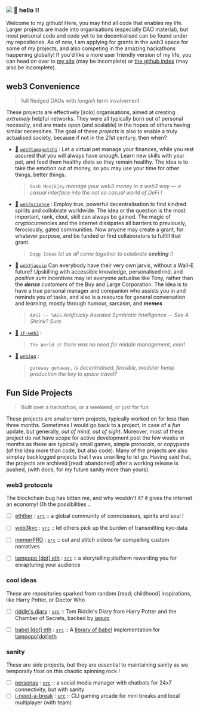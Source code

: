 ### ![](https://visitor-badge.glitch.me/badge?page_id=thisispalash.thisispalash) 👋 hello !!

Welcome to my github! Here, you may find all code that enables my life. Larger projects are made into organisations (especially DAO material), but most personal code and code yet to be decentralised can be found under my repositories. As of now, I am applying for grants in the web3 space for some of my projects, and also competing in the amazing hackathons happening globally! If you'd like a more user friendly version of my life, you can head on over to [my site](https://thisispalash.com/) (may be incomplete) or [the github index](https://github.com/thisispalash/lists) (may also be incomplete).


## web3 Convenience
> full fledged DAOs with long*ish* term involvement

These projects are effectively [solo] organisations, aimed at creating _extremely_ helpful networks. They were all typically born out of personal necessity, and are made open (and scalable) in the hopes of others having similar necessities. The goal of these _projects_ is also to enable a truly actualised society, because if not in the 21st century, then when?

- [🐒](https://dashmonkey.art/ "website") 
  [`web3tamagotchi`](https://github.com/web3tamagotchi "github") :
  Let a virtual pet manage your finances, while you rest assured that you will always have *enough*. Learn new skills with your pet, and feed them healthy diets so they remain healthy. The idea is to take the emotion out of money, so you may use your time for other things, better things.
  > `Dash Mon[k]ey` _manage your web3 money in a web3 way — a casual interface into the not so casual world of DeFi !_
- [💭](https://dappideas.art/ "website")
  [`web3science`](https://github.com/web3science "github") :
  Employ true, powerful decentralisation to find kindred spirits and collobrate worldwide. The idea or the question is the most important, rank, clout, skill can always be gained. The magic of cryptocurrencies and the internet dissipates all barriers to previously, ferociously, gated communities. Now anyone may create a grant, for whatever purpose, and be funded or find collaborators to fulfill that grant.
  > `Dapp Ideas` _let us all come together to celebrate **seeking** !!_
- [👻](https://web3guru.art/ "website")
  [`web3jaquip`](https://github.com/web3jaquip "github")
  Can everybody have their very own jarvis, without a Wall-E future? Upskilling with accessible knowledge, personalised rnd, and _positive sum_ incentives may let everyone actualise like Tony, rather than the ***dense*** _customers_ of the Buy and Large Corporation. The idea is to have a true personal manager and companion who assists you in and reminds you of tasks, and also is a resource for general conversation and _learning_, mostly through humour, sarcasm, and ___memes___
  > `AASI -- SASS` _Artificially Assisted Symbiotic Intelligence -- See A Shrink? Sure._
- [🤔](https://web3world.art/ "website") 
  [`iF-web3`](https://github.com/iF-web3 "github") :
  > `The World iF` _there was no need for middle management, ever!_
- [🍁](https://web3gateway.art/ "website")
  [`web3gg`](https://github.com/web3gg "github") :
  > `gateway getaway,` _is decentralised, feasible, modular hemp production the key to space travel?_


## Fun Side Projects
> Built over a hackathon, or a weekend, or just for fun

These projects are smaller term projects, typically worked on for less than three months. Sometimes I would go back to a project, in case of a _fun_ update, but generally, _out of mind, out of sight_. Moreover, most of these project do not have scope for active development post the few weeks or months as these are typically small games, simple protocols, or copypasta (of the idea more than code, but also code). Many of the projects are also simplay backlogged projects that I was unwilling to let go. Having said that, the projects are archived [read: abandoned] after a working release is pushed, (with docs, for my future sanity more than yours).

### web3 protocols

The blockchain bug has bitten me, and why wouldn't it? it gives the internet an economy! Oh the possibilities ..

- [ ] [ethßier](https://thisispalash.com/ethbier/) : 
  [`src`](https://github.com/thisispalash/ethbier) :: 
  a global community of connoisseurs, spirits and soul !
- [ ] [web3kyc](https://thisispalash.com/web3kyc/) : 
  [`src`](https://github.com/thisispalash/web3kyc) :: 
  let others pick up the burden of transmitting kyc-data
- [ ] [memerPRO](https://thisispalash.com/remixr/) : 
  [`src`](https://github.com/thisispalash/remixr) :: 
  cut and stitch videos for compelling custom narratives
- [ ] [tampopo [dot] eth](https://thisispalash.com/tampopo/) : 
  [`src`](https://github.com/thisispalash/tampopo) :: 
  a storytelling platform rewarding you for enrapturing your audience
  
  
### cool ideas

These are repositories sparked from random [read; childhood] inspirations, like Harry Potter, or Doctor Who

- [ ] [riddle's diary](https://thisispalash.com/diary/) : 
  [`src`](https://github.com/thisispalash/diary) :: 
  Tom Riddle's Diary from Harry Potter and the Chamber of Secrets, backed by [jaquip](https://github.com/web3jaquip)
- [ ] [babel [dot] eth](https://thisispalash.com/libbabel/) : 
  [`src`](https://github.com/thisispalash/libbabel) :: 
  A [library of babel](https://libraryofbabel.info) implementation for [tampopo[dot]eth](https://tampopo.xyz)
  
  
### sanity

These are side projects, but they are essential to maintaining sanity as we temporally float on this chaotic spinning rock !

- [ ] [personas](https://thisispalash.com/personas/) : 
  [`src`](https://github.com/thisispalash/personas) :: 
  a social media manager with chatbots for 24x7 connectivity, but with sanity
- [ ] [i-need-a-break](https://thisispalash.com/bashgames/) : 
  [`src`](https://github.com/thisispalash/bashgames) :: 
  CLI gaming arcade for mini breaks and local multiplayer (with team)
